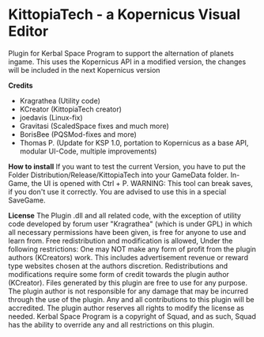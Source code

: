 KittopiaTech - a Kopernicus Visual Editor
=========================
Plugin for Kerbal Space Program to support the alternation of planets ingame.
This uses the Kopernicus API in a modified version, the changes will be included in the next Kopernicus version

**Credits**
- Kragrathea (Utility code)
- KCreator (KittopiaTech creator)
- joedavis (Linux-fix)
- Gravitasi (ScaledSpace fixes and much more)
- BorisBee (PQSMod-fixes and more)
- Thomas P. (Update for KSP 1.0, portation to Kopernicus as a base API, modular UI-Code, multiple improvements)

**How to install**
If you want to test the current Version, you have to put the Folder Distribution/Release/KittopiaTech into your GameData folder. In-Game, the UI is opened with Ctrl + P.
WARNING: This tool can break saves, if you don't use it correctly. You are advised to use this in a special SaveGame.

**License**
The Plugin .dll and all related code, with the exception of utility code developed by forum user "Kragrathea" (which is under GPL) in which all necessary permissions have been given, is free for anyone to use and learn from.
Free redistribution and modification is allowed, Under the following restrictions: One may NOT make any form of profit from the plugin authors (KCreators) work. This includes advertisement revenue or reward type websites chosen at the authors discretion.
Redistributions and modifications require some form of credit towards the plugin author (KCreator).
Files generated by this plugin are free to use for any purpose. The plugin author is not responsible for any damage that may be incurred through the use of the plugin. Any and all contributions to this plugin will be accredited.
The plugin author reserves all rights to modify the license as needed.
Kerbal Space Program is a copyright of Squad, and as such, Squad has the ability to override any and all restrictions on this plugin. 
